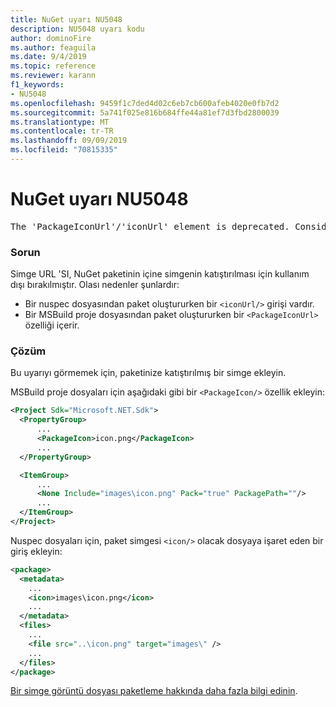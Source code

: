 ```yaml
---
title: NuGet uyarı NU5048
description: NU5048 uyarı kodu
author: dominoFire
ms.author: feaguila
ms.date: 9/4/2019
ms.topic: reference
ms.reviewer: karann
f1_keywords:
- NU5048
ms.openlocfilehash: 9459f1c7ded4d02c6eb7cb600afeb4020e0fb7d2
ms.sourcegitcommit: 5a741f025e816b684ffe44a81ef7d3fbd2800039
ms.translationtype: MT
ms.contentlocale: tr-TR
ms.lasthandoff: 09/09/2019
ms.locfileid: "70815335"
---
```

# <a name="nuget-warning-nu5048"></a>NuGet uyarı NU5048

<pre>The 'PackageIconUrl'/'iconUrl' element is deprecated. Consider using the 'PackageIcon'/'icon' element instead. Learn more at https://aka.ms/deprecateIconUrl</pre>


### <a name="issue"></a>Sorun

Simge URL 'SI, NuGet paketinin içine simgenin katıştırılması için kullanım dışı bırakılmıştır. Olası nedenler şunlardır:

- Bir nuspec dosyasından paket oluştururken bir `<iconUrl/>` girişi vardır.
- Bir MSBuild proje dosyasından paket oluştururken bir `<PackageIconUrl>` özelliği içerir.


### <a name="solution"></a>Çözüm

Bu uyarıyı görmemek için, paketinize katıştırılmış bir simge ekleyin.

MSBuild proje dosyaları için aşağıdaki gibi bir `<PackageIcon/>` özellik ekleyin:

```xml
<Project Sdk="Microsoft.NET.Sdk">
  <PropertyGroup>
      ...
      <PackageIcon>icon.png</PackageIcon>
      ...
  </PropertyGroup>

  <ItemGroup>
      ...
      <None Include="images\icon.png" Pack="true" PackagePath=""/>
      ...
  </ItemGroup>
</Project>
```

Nuspec dosyaları için, paket simgesi `<icon/>` olacak dosyaya işaret eden bir giriş ekleyin:

```xml
<package>
  <metadata>
    ...
    <icon>images\icon.png</icon>
    ...
  </metadata>
  <files>
    ...
    <file src="..\icon.png" target="images\" />
    ...
  </files>
</package>
```

[Bir simge görüntü dosyası paketleme hakkında daha fazla bilgi edinin](../msbuild-targets.md#packing-an-icon-image-file).
